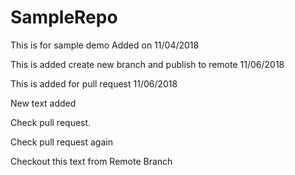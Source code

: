# SampleRepo

This is for sample demo
Added on 11/04/2018

This is added create new branch and publish to remote
11/06/2018

This is added for pull request
11/06/2018

New text added 

Check pull request.
 
Check pull request again
 
Checkout this text from Remote Branch
 
